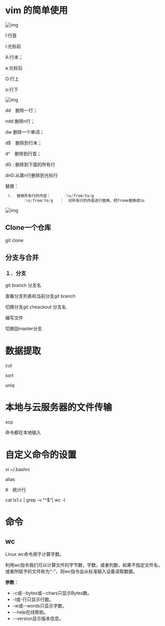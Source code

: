 # vim 的简单使用

![img](https://ese3a9b6c5d0ic.prissl.qiqiuyun.net/course-activity-272/20190411093248-lntidnybu9wksckc/53eb89158008bece_img3?e=1595998330&token=ExRD5wolmUnwwITVeSEXDQXizfxTRp7vnaMKJbO-:YxZ_EnBKHAgAxmevbog-aF7Myl0=)

I:行首

i:光标前

A:行末；

a:光标后

O:行上

o:行下







![img](https://ese3a9b6c5d0ic.prissl.qiqiuyun.net/course-activity-272/20190411093248-lntidnybu9wksckc/53eb89158008bece_img4?e=1595997433&token=ExRD5wolmUnwwITVeSEXDQXizfxTRp7vnaMKJbO-:Sf54CjOEmdhEpdBcIVo8Q3ITPnQ=)

dd　删除一行；

ndd 删除n行；

dw 删除一个单词；

d$　删除到行末；

d^　删除到行首；

dG : 删除到下面的所有行

dnG:从第n行删除到光标行

替换：

```c++
 4.  替换所有行的内容：      :%s/from/to/g
        :%s/from/to/g   ：  对所有行的内容进行替换。把frome替换成to
```

![img](https://ese3a9b6c5d0ic.prissl.qiqiuyun.net/course-activity-272/20190411093248-lntidnybu9wksckc/53eb89158008bece_img6?e=1596010456&token=ExRD5wolmUnwwITVeSEXDQXizfxTRp7vnaMKJbO-:ZktlM2qNRPba5Y6iz_Y2ek8KoMk=)

## Clone一个仓库

git clone



## 分支与合并

### １．分支

git branch 分支名

查看分支列表和当前分支git branch

切换分支git cheackout 分支名

编写文件

切换回master分支





# 数据提取

cut

sort

uniq





# 本地与云服务器的文件传输

scp 

命令都在本地输入

# 自定义命令的设置

vi ~/.bashrc

alias

#　统计行

 cat ls1.c  | grep -v "^$"| wc -l

# 命令

## wc

Linux wc命令用于计算字数。

利用wc指令我们可以计算文件的字节数，字数，或者列数，如果不指定文件名，或者所赋予的文件称为“-”，则wc指令会从标准输入设备读取数据。

**参数**：

- -c或--bytes或--chars只显示Bytes数。
- -l或-行只显示行数。
- -w或--words只显示字数。
- --help在线帮助。
- --version显示版本信息。